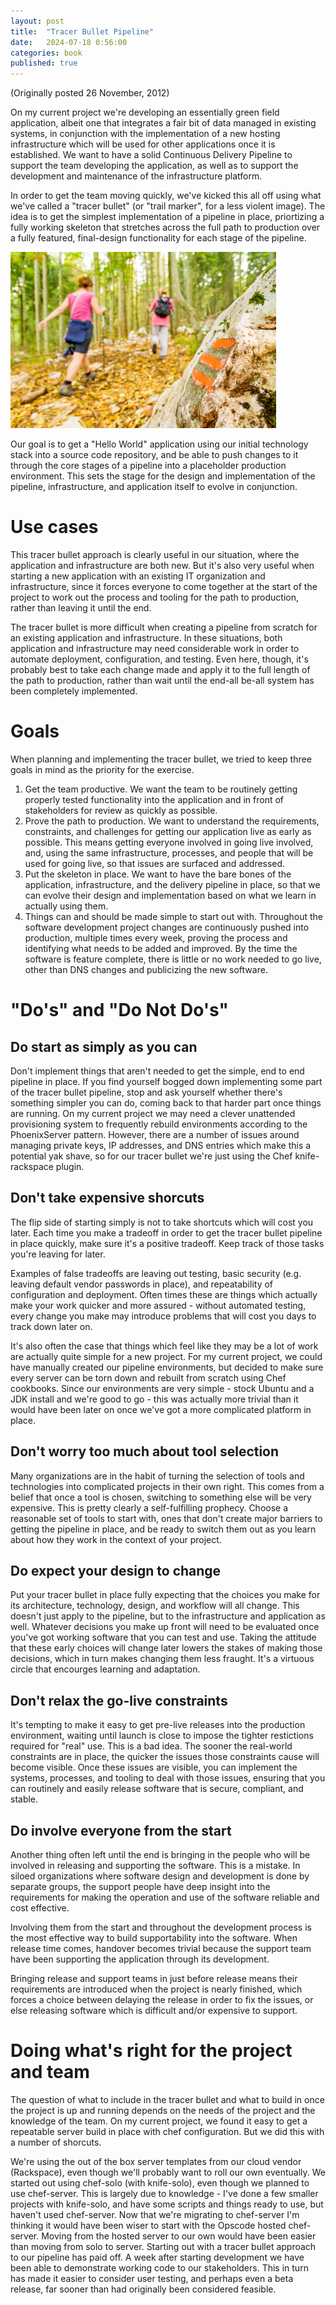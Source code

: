 ```yaml
---
layout: post
title:  "Tracer Bullet Pipeline"
date:   2024-07-18 0:56:00
categories: book
published: true
---
```


(Originally posted 26 November, 2012)


On my current project we're developing an essentially green field application, albeit one that integrates a fair bit of data managed in existing systems, in conjunction with the implementation of a new hosting infrastructure which will be used for other applications once it is established. We want to have a solid Continuous Delivery Pipeline to support the team developing the application, as well as to support the development and maintenance of the infrastructure platform.

In order to get the team moving quickly, we've kicked this all off using what we've called a "tracer bullet" (or "trail marker", for a less violent image). The idea is to get the simplest implementation of a pipeline in place, priortizing a fully working skeleton that stretches across the full path to production over a fully featured, final-design functionality for each stage of the pipeline.

![People hiking in the woods, with an orange blaze visible on a tree in the foreground](/images/trail_marker.jpg)

Our goal is to get a "Hello World" application using our initial technology stack into a source code repository, and be able to push changes to it through the core stages of a pipeline into a placeholder production environment. This sets the stage for the design and implementation of the pipeline, infrastructure, and application itself to evolve in conjunction.

# Use cases

This tracer bullet approach is clearly useful in our situation, where the application and infrastructure are both new. But it's also very useful when starting a new application with an existing IT organization and infrastructure, since it forces everyone to come together at the start of the project to work out the process and tooling for the path to production, rather than leaving it until the end.

The tracer bullet is more difficult when creating a pipeline from scratch for an existing application and infrastructure. In these situations, both application and infrastructure may need considerable work in order to automate deployment, configuration, and testing. Even here, though, it's probably best to take each change made and apply it to the full length of the path to production, rather than wait until the end-all be-all system has been completely implemented.

# Goals

When planning and implementing the tracer bullet, we tried to keep three goals in mind as the priority for the exercise.

1. Get the team productive. We want the team to be routinely getting properly tested functionality into the application and in front of stakeholders for review as quickly as possible.
2. Prove the path to production. We want to understand the requirements, constraints, and challenges for getting our application live as early as possible. This means getting everyone involved in going live involved, and, using the same infrastructure, processes, and people that will be used for going live, so that issues are surfaced and addressed.
3. Put the skeleton in place. We want to have the bare bones of the application, infrastructure, and the delivery pipeline in place, so that we can evolve their design and implementation based on what we learn in actually using them.
4. Things can and should be made simple to start out with. Throughout the software development project changes are continuously pushed into production, multiple times every week, proving the process and identifying what needs to be added and improved. By the time the software is feature complete, there is little or no work needed to go live, other than DNS changes and publicizing the new software.

# "Do's" and "Do Not Do's"

## Do start as simply as you can

Don't implement things that aren't needed to get the simple, end to end pipeline in place. If you find yourself bogged down implementing some part of the tracer bullet pipeline, stop and ask yourself whether there's something simpler you can do, coming back to that harder part once things are running. On my current project we may need a clever unattended provisioning system to frequently rebuild environments according to the PhoenixServer pattern. However, there are a number of issues around managing private keys, IP addresses, and DNS entries which make this a potential yak shave, so for our tracer bullet we're just using the Chef knife-rackspace plugin.

## Don't take expensive shorcuts

The flip side of starting simply is not to take shortcuts which will cost you later. Each time you make a tradeoff in order to get the tracer bullet pipeline in place quickly, make sure it's a positive tradeoff. Keep track of those tasks you're leaving for later.

Examples of false tradeoffs are leaving out testing, basic security (e.g. leaving default vendor passwords in place), and repeatability of configuration and deployment. Often times these are things which actually make your work quicker and more assured - without automated testing, every change you make may introduce problems that will cost you days to track down later on.

It's also often the case that things which feel like they may be a lot of work are actually quite simple for a new project. For my current project, we could have manually created our pipeline environments, but decided to make sure every server can be torn down and rebuilt from scratch using Chef cookbooks. Since our environments are very simple - stock Ubuntu and a JDK install and we're good to go - this was actually more trivial than it would have been later on once we've got a more complicated platform in place.

## Don't worry too much about tool selection

Many organizations are in the habit of turning the selection of tools and technologies into complicated projects in their own right. This comes from a belief that once a tool is chosen, switching to something else will be very expensive. This is pretty clearly a self-fulfilling prophecy. Choose a reasonable set of tools to start with, ones that don't create major barriers to getting the pipeline in place, and be ready to switch them out as you learn about how they work in the context of your project.

## Do expect your design to change

Put your tracer bullet in place fully expecting that the choices you make for its architecture, technology, design, and workflow will all change. This doesn't just apply to the pipeline, but to the infrastructure and application as well. Whatever decisions you make up front will need to be evaluated once you've got working software that you can test and use. Taking the attitude that these early choices will change later lowers the stakes of making those decisions, which in turn makes changing them less fraught. It's a virtuous circle that encourges learning and adaptation.

## Don't relax the go-live constraints

It's tempting to make it easy to get pre-live releases into the production environment, waiting until launch is close to impose the tighter restictions required for "real" use. This is a bad idea. The sooner the real-world constraints are in place, the quicker the issues those constraints cause will become visible. Once these issues are visible, you can implement the systems, processes, and tooling to deal with those issues, ensuring that you can routinely and easily release software that is secure, compliant, and stable.

## Do involve everyone from the start

Another thing often left until the end is bringing in the people who will be involved in releasing and supporting the software. This is a mistake. In siloed organizations where software design and development is done by separate groups, the support people have deep insight into the requirements for making the operation and use of the software reliable and cost effective.

Involving them from the start and throughout the development process is the most effective way to build supportability into the software. When release time comes, handover becomes trivial because the support team have been supporting the application through its development.

Bringing release and support teams in just before release means their requirements are introduced when the project is nearly finished, which forces a choice between delaying the release in order to fix the issues, or else releasing software which is difficult and/or expensive to support.

# Doing what's right for the project and team

The question of what to include in the tracer bullet and what to build in once the project is up and running depends on the needs of the project and the knowledge of the team. On my current project, we found it easy to get a repeatable server build in place with chef configuration. But we did this with a number of shorcuts.

We're using the out of the box server templates from our cloud vendor (Rackspace), even though we'll probably want to roll our own eventually.
We started out using chef-solo (with knife-solo), even though we planned to use chef-server. This is largely due to knowledge - I've done a few smaller projects with knife-solo, and have some scripts and things ready to use, but haven't used chef-server. Now that we're migrating to chef-server I'm thinking it would have been wiser to start with the Opscode hosted chef-server. Moving from the hosted server to our own would have been easier than moving from solo to server.
Starting out with a tracer bullet approach to our pipeline has paid off. A week after starting development we have been able to demonstrate working code to our stakeholders. This in turn has made it easier to consider user testing, and perhaps even a beta release, far sooner than had originally been considered feasible.